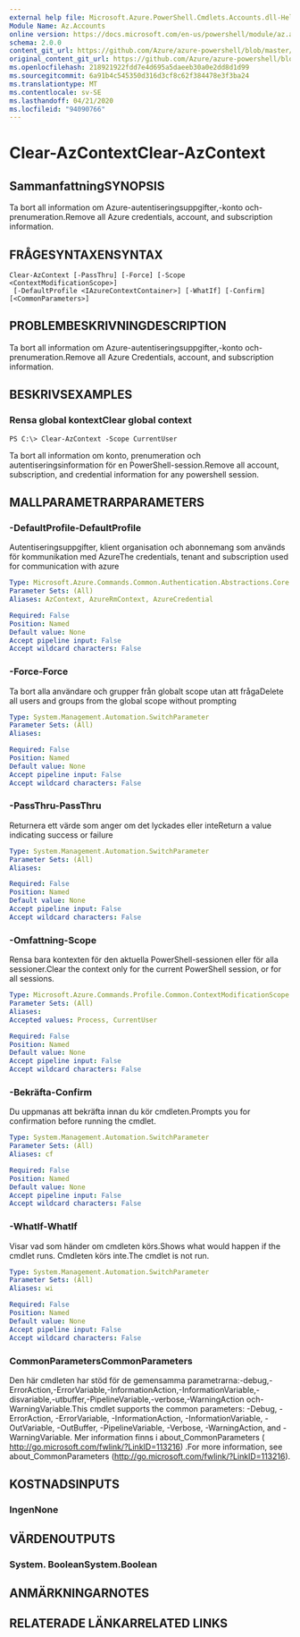 ```yaml
---
external help file: Microsoft.Azure.PowerShell.Cmdlets.Accounts.dll-Help.xml
Module Name: Az.Accounts
online version: https://docs.microsoft.com/en-us/powershell/module/az.accounts/clear-azcontext
schema: 2.0.0
content_git_url: https://github.com/Azure/azure-powershell/blob/master/src/Accounts/Accounts/help/Clear-AzContext.md
original_content_git_url: https://github.com/Azure/azure-powershell/blob/master/src/Accounts/Accounts/help/Clear-AzContext.md
ms.openlocfilehash: 218921922fdd7e4d695a5daeeb30a0e2dd8d1d99
ms.sourcegitcommit: 6a91b4c545350d316d3cf8c62f384478e3f3ba24
ms.translationtype: MT
ms.contentlocale: sv-SE
ms.lasthandoff: 04/21/2020
ms.locfileid: "94090766"
---
```

# <span data-ttu-id="5dd8a-101">Clear-AzContext</span><span class="sxs-lookup"><span data-stu-id="5dd8a-101">Clear-AzContext</span></span>

## <span data-ttu-id="5dd8a-102">Sammanfattning</span><span class="sxs-lookup"><span data-stu-id="5dd8a-102">SYNOPSIS</span></span>
<span data-ttu-id="5dd8a-103">Ta bort all information om Azure-autentiseringsuppgifter,-konto och-prenumeration.</span><span class="sxs-lookup"><span data-stu-id="5dd8a-103">Remove all Azure credentials, account, and subscription information.</span></span>

## <span data-ttu-id="5dd8a-104">FRÅGESYNTAXEN</span><span class="sxs-lookup"><span data-stu-id="5dd8a-104">SYNTAX</span></span>

```
Clear-AzContext [-PassThru] [-Force] [-Scope <ContextModificationScope>]
 [-DefaultProfile <IAzureContextContainer>] [-WhatIf] [-Confirm] [<CommonParameters>]
```

## <span data-ttu-id="5dd8a-105">PROBLEMBESKRIVNING</span><span class="sxs-lookup"><span data-stu-id="5dd8a-105">DESCRIPTION</span></span>
<span data-ttu-id="5dd8a-106">Ta bort all information om Azure-autentiseringsuppgifter,-konto och-prenumeration.</span><span class="sxs-lookup"><span data-stu-id="5dd8a-106">Remove all Azure Credentials, account, and subscription information.</span></span>

## <span data-ttu-id="5dd8a-107">BESKRIVS</span><span class="sxs-lookup"><span data-stu-id="5dd8a-107">EXAMPLES</span></span>

### <span data-ttu-id="5dd8a-108">Rensa global kontext</span><span class="sxs-lookup"><span data-stu-id="5dd8a-108">Clear global context</span></span>
```
PS C:\> Clear-AzContext -Scope CurrentUser
```

<span data-ttu-id="5dd8a-109">Ta bort all information om konto, prenumeration och autentiseringsinformation för en PowerShell-session.</span><span class="sxs-lookup"><span data-stu-id="5dd8a-109">Remove all account, subscription, and credential information for any powershell session.</span></span>

## <span data-ttu-id="5dd8a-110">MALLPARAMETRAR</span><span class="sxs-lookup"><span data-stu-id="5dd8a-110">PARAMETERS</span></span>

### <span data-ttu-id="5dd8a-111">-DefaultProfile</span><span class="sxs-lookup"><span data-stu-id="5dd8a-111">-DefaultProfile</span></span>
<span data-ttu-id="5dd8a-112">Autentiseringsuppgifter, klient organisation och abonnemang som används för kommunikation med Azure</span><span class="sxs-lookup"><span data-stu-id="5dd8a-112">The credentials, tenant and subscription used for communication with azure</span></span>

```yaml
Type: Microsoft.Azure.Commands.Common.Authentication.Abstractions.Core.IAzureContextContainer
Parameter Sets: (All)
Aliases: AzContext, AzureRmContext, AzureCredential

Required: False
Position: Named
Default value: None
Accept pipeline input: False
Accept wildcard characters: False
```

### <span data-ttu-id="5dd8a-113">-Force</span><span class="sxs-lookup"><span data-stu-id="5dd8a-113">-Force</span></span>
<span data-ttu-id="5dd8a-114">Ta bort alla användare och grupper från globalt scope utan att fråga</span><span class="sxs-lookup"><span data-stu-id="5dd8a-114">Delete all users and groups from the global scope without prompting</span></span>

```yaml
Type: System.Management.Automation.SwitchParameter
Parameter Sets: (All)
Aliases:

Required: False
Position: Named
Default value: None
Accept pipeline input: False
Accept wildcard characters: False
```

### <span data-ttu-id="5dd8a-115">-PassThru</span><span class="sxs-lookup"><span data-stu-id="5dd8a-115">-PassThru</span></span>
<span data-ttu-id="5dd8a-116">Returnera ett värde som anger om det lyckades eller inte</span><span class="sxs-lookup"><span data-stu-id="5dd8a-116">Return a value indicating success or failure</span></span>

```yaml
Type: System.Management.Automation.SwitchParameter
Parameter Sets: (All)
Aliases:

Required: False
Position: Named
Default value: None
Accept pipeline input: False
Accept wildcard characters: False
```

### <span data-ttu-id="5dd8a-117">-Omfattning</span><span class="sxs-lookup"><span data-stu-id="5dd8a-117">-Scope</span></span>
<span data-ttu-id="5dd8a-118">Rensa bara kontexten för den aktuella PowerShell-sessionen eller för alla sessioner.</span><span class="sxs-lookup"><span data-stu-id="5dd8a-118">Clear the context only for the current PowerShell session, or for all sessions.</span></span>

```yaml
Type: Microsoft.Azure.Commands.Profile.Common.ContextModificationScope
Parameter Sets: (All)
Aliases:
Accepted values: Process, CurrentUser

Required: False
Position: Named
Default value: None
Accept pipeline input: False
Accept wildcard characters: False
```

### <span data-ttu-id="5dd8a-119">-Bekräfta</span><span class="sxs-lookup"><span data-stu-id="5dd8a-119">-Confirm</span></span>
<span data-ttu-id="5dd8a-120">Du uppmanas att bekräfta innan du kör cmdleten.</span><span class="sxs-lookup"><span data-stu-id="5dd8a-120">Prompts you for confirmation before running the cmdlet.</span></span>

```yaml
Type: System.Management.Automation.SwitchParameter
Parameter Sets: (All)
Aliases: cf

Required: False
Position: Named
Default value: None
Accept pipeline input: False
Accept wildcard characters: False
```

### <span data-ttu-id="5dd8a-121">-WhatIf</span><span class="sxs-lookup"><span data-stu-id="5dd8a-121">-WhatIf</span></span>
<span data-ttu-id="5dd8a-122">Visar vad som händer om cmdleten körs.</span><span class="sxs-lookup"><span data-stu-id="5dd8a-122">Shows what would happen if the cmdlet runs.</span></span>
<span data-ttu-id="5dd8a-123">Cmdleten körs inte.</span><span class="sxs-lookup"><span data-stu-id="5dd8a-123">The cmdlet is not run.</span></span>

```yaml
Type: System.Management.Automation.SwitchParameter
Parameter Sets: (All)
Aliases: wi

Required: False
Position: Named
Default value: None
Accept pipeline input: False
Accept wildcard characters: False
```

### <span data-ttu-id="5dd8a-124">CommonParameters</span><span class="sxs-lookup"><span data-stu-id="5dd8a-124">CommonParameters</span></span>
<span data-ttu-id="5dd8a-125">Den här cmdleten har stöd för de gemensamma parametrarna:-debug,-ErrorAction,-ErrorVariable,-InformationAction,-InformationVariable,-disvariable,-utbuffer,-PipelineVariable,-verbose,-WarningAction och-WarningVariable.</span><span class="sxs-lookup"><span data-stu-id="5dd8a-125">This cmdlet supports the common parameters: -Debug, -ErrorAction, -ErrorVariable, -InformationAction, -InformationVariable, -OutVariable, -OutBuffer, -PipelineVariable, -Verbose, -WarningAction, and -WarningVariable.</span></span> <span data-ttu-id="5dd8a-126">Mer information finns i about_CommonParameters ( http://go.microsoft.com/fwlink/?LinkID=113216) .</span><span class="sxs-lookup"><span data-stu-id="5dd8a-126">For more information, see about_CommonParameters (http://go.microsoft.com/fwlink/?LinkID=113216).</span></span>

## <span data-ttu-id="5dd8a-127">KOSTNADS</span><span class="sxs-lookup"><span data-stu-id="5dd8a-127">INPUTS</span></span>

### <span data-ttu-id="5dd8a-128">Ingen</span><span class="sxs-lookup"><span data-stu-id="5dd8a-128">None</span></span>

## <span data-ttu-id="5dd8a-129">VÄRDEN</span><span class="sxs-lookup"><span data-stu-id="5dd8a-129">OUTPUTS</span></span>

### <span data-ttu-id="5dd8a-130">System. Boolean</span><span class="sxs-lookup"><span data-stu-id="5dd8a-130">System.Boolean</span></span>

## <span data-ttu-id="5dd8a-131">ANMÄRKNINGAR</span><span class="sxs-lookup"><span data-stu-id="5dd8a-131">NOTES</span></span>

## <span data-ttu-id="5dd8a-132">RELATERADE LÄNKAR</span><span class="sxs-lookup"><span data-stu-id="5dd8a-132">RELATED LINKS</span></span>

